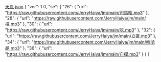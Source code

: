 [天鳳.json](https://github.com/user-attachments/files/22724619/default.json)
{
  "ver": 1.0,
  "se": {
    "26": {
      "url": "https://raw.githubusercontent.com/JerryHaiya/jm/main/司馬昭.mp3"
    },
    "28": {
      "url": "https://raw.githubusercontent.com/JerryHaiya/jm/main/槓.mp3"
    },
    "30": {
      "url": "https://raw.githubusercontent.com/JerryHaiya/jm/main/吃.mp3"
    },
    "32": {
      "url": "https://raw.githubusercontent.com/JerryHaiya/jm/main/立直.mp3"
    },
    "34": {
      "url": "https://raw.githubusercontent.com/JerryHaiya/jm/main/哈哈胡.mp3"
    },
    "36": {
      "url": "https://raw.githubusercontent.com/JerryHaiya/jm/main/自摸.mp3"
    }
  }
}

